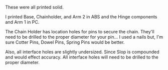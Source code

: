 These were all printed solid.

I printed Base, Chainholder, and Arm 2 in ABS and the Hinge components and Arm 1 in PC.

The Chain Holder has location holes for pins to secure the chain. They'll need to be drilled to the proper diameter for your pin... I used a nails but, I'm sure Cotter Pins, Dowel Pins, Spring Pins would be better.

Also, all interface holes are slightly undersized. Since Slop is compounded and would effect accuracy. All interface holes will need to be drilled to the proper diameter.
